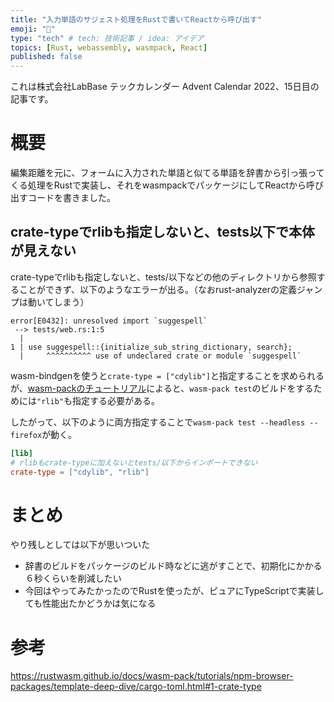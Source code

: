 ```yaml
---
title: "入力単語のサジェスト処理をRustで書いてReactから呼び出す"
emoji: "🦀"
type: "tech" # tech: 技術記事 / idea: アイデア
topics: [Rust, webassembly, wasmpack, React]
published: false
---
```


これは株式会社LabBase テックカレンダー Advent Calendar 2022、15日目の記事です。

# 概要 #

編集距離を元に、フォームに入力された単語と似てる単語を辞書から引っ張ってくる処理をRustで実装し、それをwasmpackでパッケージにしてReactから呼び出すコードを書きました。

## crate-typeでrlibも指定しないと、tests以下で本体が見えない ##

crate-typeでrlibも指定しないと、tests/以下などの他のディレクトリから参照することができず、以下のようなエラーが出る。（なおrust-analyzerの定義ジャンプは動いてしまう）

```shell
error[E0432]: unresolved import `suggespell`
 --> tests/web.rs:1:5
  |
1 | use suggespell::{initialize_sub_string_dictionary, search};
  |     ^^^^^^^^^^ use of undeclared crate or module `suggespell`
```

wasm-bindgenを使うと`crate-type = ["cdylib"]`と指定することを求められるが、[wasm-packのチュートリアル](https://rustwasm.github.io/docs/wasm-pack/tutorials/npm-browser-packages/template-deep-dive/cargo-toml.html#1-crate-type)によると、`wasm-pack test`のビルドをするためには`"rlib"`も指定する必要がある。

したがって、以下のように両方指定することで`wasm-pack test --headless --firefox`が動く。
``` toml
[lib]
# rlibもcrate-typeに加えないとtests/以下からインポートできない
crate-type = ["cdylib", "rlib"]
```

# まとめ #

やり残しとしては以下が思いついた

  * 辞書のビルドをパッケージのビルド時などに逃がすことで、初期化にかかる６秒くらいを削減したい
  * 今回はやってみたかったのでRustを使ったが、ピュアにTypeScriptで実装しても性能出たかどうかは気になる

# 参考 #

https://rustwasm.github.io/docs/wasm-pack/tutorials/npm-browser-packages/template-deep-dive/cargo-toml.html#1-crate-type
